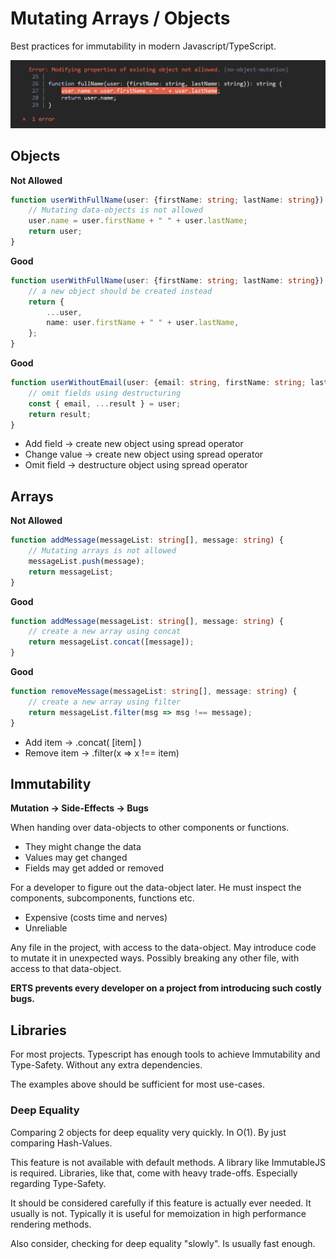 # Mutating Arrays / Objects

Best practices for immutability in modern Javascript/TypeScript.

![extremely restrictive](readme/readme_example3.jpg)

## Objects
**Not Allowed**

```ts
function userWithFullName(user: {firstName: string; lastName: string}) {
    // Mutating data-objects is not allowed
    user.name = user.firstName + " " + user.lastName;
    return user;
}
```

**Good**

```ts
function userWithFullName(user: {firstName: string; lastName: string}) {
    // a new object should be created instead
    return {
        ...user,
        name: user.firstName + " " + user.lastName,
    };
}
```

**Good**

```ts
function userWithoutEmail(user: {email: string, firstName: string; lastName: string}) {
    // omit fields using destructuring
    const { email, ...result } = user;
    return result;
}
```

- Add field &rarr; create new object using spread operator
- Change value &rarr; create new object using spread operator
- Omit field &rarr; destructure object using spread operator


## Arrays
**Not Allowed**

```ts
function addMessage(messageList: string[], message: string) {
    // Mutating arrays is not allowed
    messageList.push(message);
    return messageList;
}
```

**Good**

```ts
function addMessage(messageList: string[], message: string) {
    // create a new array using concat
    return messageList.concat([message]);
}
```

**Good**

```ts
function removeMessage(messageList: string[], message: string) {
    // create a new array using filter
    return messageList.filter(msg => msg !== message);
}
```

- Add item &rarr; .concat( [item] )
- Remove item &rarr; .filter(x => x !== item)

## Immutability

**Mutation &rarr; Side-Effects &rarr; Bugs**

When handing over data-objects to other components or functions.
- They might change the data
- Values may get changed
- Fields may get added or removed

For a developer to figure out the data-object later. He must inspect the components, subcomponents, functions etc.
- Expensive (costs time and nerves)
- Unreliable

Any file in the project, with access to the data-object. May introduce code to mutate it in unexpected ways.
Possibly breaking any other file, with access to that data-object.


**ERTS prevents every developer on a project from introducing such costly bugs.**


## Libraries

For most projects. Typescript has enough tools to achieve Immutability and Type-Safety. Without any extra dependencies.

The examples above should be sufficient for most use-cases.

### Deep Equality

Comparing 2 objects for deep equality very quickly. In O(1). By just comparing Hash-Values.

This feature is not available with default methods. A library like ImmutableJS is required. 
Libraries, like that, come with heavy trade-offs. Especially regarding Type-Safety.

It should be considered carefully if this feature is actually ever needed. It usually is not. Typically it is useful for memoization in high performance rendering methods.

Also consider, checking for deep equality "slowly". Is usually fast enough.